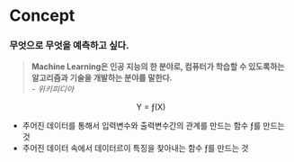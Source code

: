 # Concept

 ### 무엇으로 무엇을 예측하고 싶다.

> **Machine Learning은 인공 지능의 한 분야로, 컴퓨터가 학습할 수 있도록하는 알고리즘과 기술을 개발하는 분야를 말한다.**  
> *\- 위키피디아*

 <div style="text-align: center;"> Y = &fnof;(X) </div>

- 주어진 데이터를 통해서 입력변수와 출력변수간의 관계를 만드는 함수 &fnof;를 만드는 것
- 주어진 데이터 속에서 데이터르이 특징을 찾아내는 함수 &fnof;를 만드는 것
